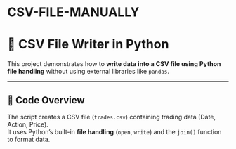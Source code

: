 # CSV-FILE-MANUALLY

# 📄 CSV File Writer in Python

This project demonstrates how to **write data into a CSV file using Python file handling** without using external libraries like `pandas`.

---

## 🚀 Code Overview

The script creates a CSV file (`trades.csv`) containing trading data (Date, Action, Price).  
It uses Python’s built-in **file handling** (`open`, `write`) and the `join()` function to format data.

